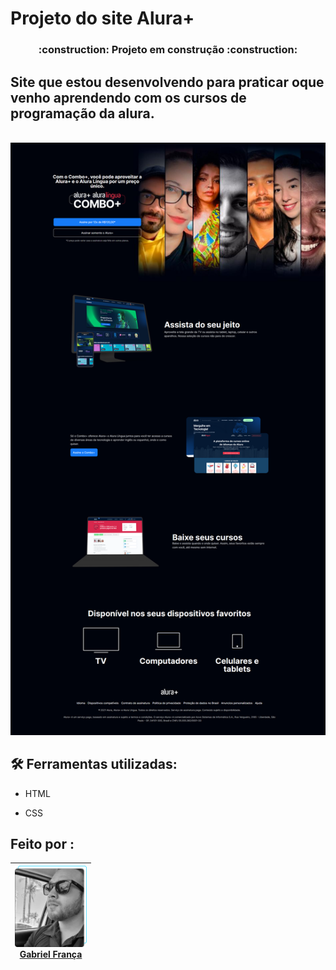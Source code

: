 # Projeto do site Alura+

<h3 align="center"> 
    :construction:  Projeto em construção  :construction:
</h3>
 
## Site que estou desenvolvendo para praticar oque venho aprendendo com os cursos de programação da alura.

<br>

<img src="./assents/foto_do_site.png" width=600>

<br>

## :hammer_and_wrench: Ferramentas utilizadas:

* HTML

* CSS


## Feito por :

|[<img src="./assents/eu.png" width=115><br> Gabriel França </sub>](https://github.com/dogonauta)
| :---: |


